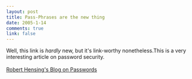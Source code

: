 ```yaml
--- 
layout: post
title: Pass-Phrases are the new thing
date: 2005-1-14
comments: true
link: false
---
```

<div style="clear:both;"></div>Well, this link is <span style="font-style: italic;">hardly</span> new, but it's link-worthy nonetheless.This is a very interesting article on password security.<br /><br /><a href="http://blogs.msdn.com/robert_hensing/archive/2004/07/28/199610.aspx">Robert Hensing's Blog on Passwords</a><br /><div style="clear:both; padding-bottom: 0.25em;"></div>
